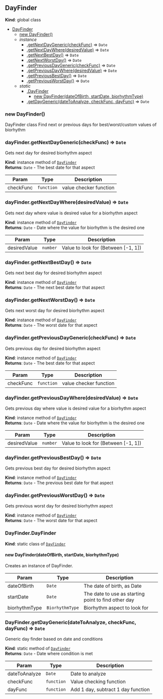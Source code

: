 <a name="DayFinder"></a>

## DayFinder

**Kind**: global class

- [DayFinder](#DayFinder)
  - [new DayFinder()](#new_DayFinder_new)
  - _instance_
    - [.getNextDayGeneric(checkFunc)](#DayFinder+getNextDayGeneric) ⇒ <code>Date</code>
    - [.getNextDayWhere(desiredValue)](#DayFinder+getNextDayWhere) ⇒ <code>Date</code>
    - [.getNextBestDay()](#DayFinder+getNextBestDay) ⇒ <code>Date</code>
    - [.getNextWorstDay()](#DayFinder+getNextWorstDay) ⇒ <code>Date</code>
    - [.getPreviousDayGeneric(checkFunc)](#DayFinder+getPreviousDayGeneric) ⇒ <code>Date</code>
    - [.getPreviousDayWhere(desiredValue)](#DayFinder+getPreviousDayWhere) ⇒ <code>Date</code>
    - [.getPreviousBestDay()](#DayFinder+getPreviousBestDay) ⇒ <code>Date</code>
    - [.getPreviousWorstDay()](#DayFinder+getPreviousWorstDay) ⇒ <code>Date</code>
  - _static_
    - [.DayFinder](#DayFinder.DayFinder)
      - [new DayFinder(dateOfBirth, startDate, biorhythmType)](#new_DayFinder.DayFinder_new)
    - [.getDayGeneric(dateToAnalyze, checkFunc, dayFunc)](#DayFinder.getDayGeneric) ⇒ <code>Date</code>

<a name="new_DayFinder_new"></a>

### new DayFinder()

DayFinder class
Find next or previous days for best/worst/custom values of biorhythm

<a name="DayFinder+getNextDayGeneric"></a>

### dayFinder.getNextDayGeneric(checkFunc) ⇒ <code>Date</code>

Gets next day for desired biorhythm aspect

**Kind**: instance method of [<code>DayFinder</code>](#DayFinder)  
**Returns**: <code>Date</code> - The best date for that aspect

| Param     | Type                  | Description            |
| --------- | --------------------- | ---------------------- |
| checkFunc | <code>function</code> | value checker function |

<a name="DayFinder+getNextDayWhere"></a>

### dayFinder.getNextDayWhere(desiredValue) ⇒ <code>Date</code>

Gets next day where value is desired value for a biorhythm aspect

**Kind**: instance method of [<code>DayFinder</code>](#DayFinder)  
**Returns**: <code>Date</code> - Date where the value for biorhythm is the desired one

| Param        | Type                | Description                         |
| ------------ | ------------------- | ----------------------------------- |
| desiredValue | <code>number</code> | Value to look for (Between [-1, 1]) |

<a name="DayFinder+getNextBestDay"></a>

### dayFinder.getNextBestDay() ⇒ <code>Date</code>

Gets next best day for desired biorhythm aspect

**Kind**: instance method of [<code>DayFinder</code>](#DayFinder)  
**Returns**: <code>Date</code> - The next best date for that aspect  
<a name="DayFinder+getNextWorstDay"></a>

### dayFinder.getNextWorstDay() ⇒ <code>Date</code>

Gets next worst day for desired biorhythm aspect

**Kind**: instance method of [<code>DayFinder</code>](#DayFinder)  
**Returns**: <code>Date</code> - The worst date for that aspect  
<a name="DayFinder+getPreviousDayGeneric"></a>

### dayFinder.getPreviousDayGeneric(checkFunc) ⇒ <code>Date</code>

Gets previous day for desired biorhythm aspect

**Kind**: instance method of [<code>DayFinder</code>](#DayFinder)  
**Returns**: <code>Date</code> - The best date for that aspect

| Param     | Type                  | Description            |
| --------- | --------------------- | ---------------------- |
| checkFunc | <code>function</code> | value checker function |

<a name="DayFinder+getPreviousDayWhere"></a>

### dayFinder.getPreviousDayWhere(desiredValue) ⇒ <code>Date</code>

Gets previous day where value is desired value for a biorhythm aspect

**Kind**: instance method of [<code>DayFinder</code>](#DayFinder)  
**Returns**: <code>Date</code> - Date where the value for biorhythm is the desired one

| Param        | Type                | Description                         |
| ------------ | ------------------- | ----------------------------------- |
| desiredValue | <code>number</code> | Value to look for (Between [-1, 1]) |

<a name="DayFinder+getPreviousBestDay"></a>

### dayFinder.getPreviousBestDay() ⇒ <code>Date</code>

Gets previous best day for desired biorhythm aspect

**Kind**: instance method of [<code>DayFinder</code>](#DayFinder)  
**Returns**: <code>Date</code> - The previous best date for that aspect  
<a name="DayFinder+getPreviousWorstDay"></a>

### dayFinder.getPreviousWorstDay() ⇒ <code>Date</code>

Gets previous worst day for desired biorhythm aspect

**Kind**: instance method of [<code>DayFinder</code>](#DayFinder)  
**Returns**: <code>Date</code> - The worst date for that aspect  
<a name="DayFinder.DayFinder"></a>

### DayFinder.DayFinder

**Kind**: static class of [<code>DayFinder</code>](#DayFinder)  
<a name="new_DayFinder.DayFinder_new"></a>

#### new DayFinder(dateOfBirth, startDate, biorhythmType)

Creates an instance of DayFinder.

| Param         | Type                       | Description                                         |
| ------------- | -------------------------- | --------------------------------------------------- |
| dateOfBirth   | <code>Date</code>          | The date of birth, as Date                          |
| startDate     | <code>Date</code>          | The date to use as starting point to find other day |
| biorhythmType | <code>BiorhythmType</code> | Biorhythm aspect to look for                        |

<a name="DayFinder.getDayGeneric"></a>

### DayFinder.getDayGeneric(dateToAnalyze, checkFunc, dayFunc) ⇒ <code>Date</code>

Generic day finder based on date and conditions

**Kind**: static method of [<code>DayFinder</code>](#DayFinder)  
**Returns**: <code>Date</code> - Date where condition is met

| Param         | Type                  | Description                        |
| ------------- | --------------------- | ---------------------------------- |
| dateToAnalyze | <code>Date</code>     | Date to analyze                    |
| checkFunc     | <code>function</code> | Value checking function            |
| dayFunc       | <code>function</code> | Add 1 day, subtract 1 day function |
